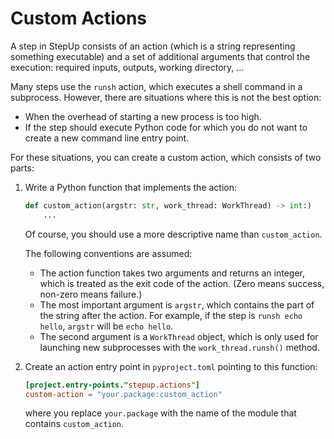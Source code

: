 # Custom Actions

A step in StepUp consists of an action (which is a string representing something executable)
and a set of additional arguments that control the execution:
required inputs, outputs, working directory, ...

Many steps use the `runsh` action, which executes a shell command in a subprocess.
However, there are situations where this is not the best option:

- When the overhead of starting a new process is too high.
- If the step should execute Python code
  for which you do not want to create a new command line entry point.

For these situations, you can create a custom action, which consists of two parts:

1. Write a Python function that implements the action:

    ```python
    def custom_action(argstr: str, work_thread: WorkThread) -> int:)
        ...
    ```

    Of course, you should use a more descriptive name than `custom_action`.

    The following conventions are assumed:

    - The action function takes two arguments and returns an integer,
      which is treated as the exit code of the action.
      (Zero means success, non-zero means failure.)
    - The most important argument is `argstr`,
      which contains the part of the string after the action.
      For example, if the step is `runsh echo hello`,
      `argstr` will be `echo hello`.
    - The second argument is a `WorkThread` object,
      which is only used for launching new subprocesses with the `work_thread.runsh()` method.

2. Create an action entry point in `pyproject.toml` pointing to this function:

    ```toml
    [project.entry-points."stepup.actions"]
    custom-action = "your.package:custom_action"
    ```

    where you replace `your.package` with the name of the module that contains `custom_action`.
